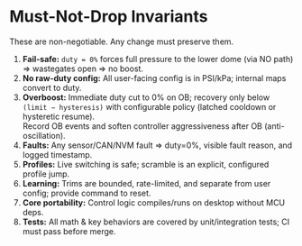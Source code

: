 # Must-Not-Drop Invariants

These are non-negotiable. Any change must preserve them.

1. **Fail-safe:** `duty = 0%` forces full pressure to the lower dome (via NO path) ⇒ wastegates open ⇒ no boost.
2. **No raw-duty config:** All user-facing config is in PSI/kPa; internal maps convert to duty.
3. **Overboost:** Immediate duty cut to 0% on OB; recovery only below `(limit − hysteresis)` with configurable policy (latched cooldown or hysteretic resume).  
   Record OB events and soften controller aggressiveness after OB (anti-oscillation).
4. **Faults:** Any sensor/CAN/NVM fault ⇒ duty=0%, visible fault reason, and logged timestamp.
5. **Profiles:** Live switching is safe; scramble is an explicit, configured profile jump.
6. **Learning:** Trims are bounded, rate-limited, and separate from user config; provide command to reset.
7. **Core portability:** Control logic compiles/runs on desktop without MCU deps.
8. **Tests:** All math & key behaviors are covered by unit/integration tests; CI must pass before merge.
